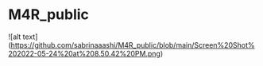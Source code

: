 # M4R_public

![alt text] (https://github.com/sabrinaaashi/M4R_public/blob/main/Screen%20Shot%202022-05-24%20at%208.50.42%20PM.png)
